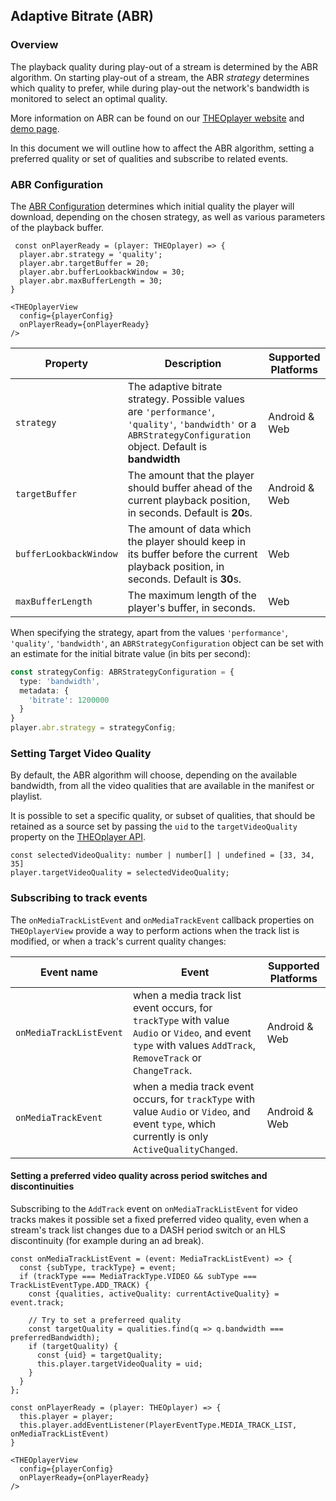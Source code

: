## Adaptive Bitrate (ABR)

### Overview

The playback quality during play-out of a stream is determined by the ABR algorithm.
On starting play-out of a stream, the ABR *strategy* determines which quality to prefer, while during play-out the
network's bandwidth is
monitored to select an optimal quality.

More information on ABR can be found on our
[THEOplayer website](https://www.theoplayer.com/blog/abr-bandwidth-usage)
and [demo page](https://www.theoplayer.com/theoplayer-demo-optimized-video-abr).

In this document we will outline how to affect the ABR algorithm, setting a preferred quality or set of qualities and
subscribe to related events.

### ABR Configuration

The [ABR Configuration](../src/api/abr/ABRConfiguration.ts) determines which initial quality the player will download, depending
on the chosen strategy, as well as various parameters of the playback buffer.

```tsx
 const onPlayerReady = (player: THEOplayer) => {
  player.abr.strategy = 'quality';
  player.abr.targetBuffer = 20;
  player.abr.bufferLookbackWindow = 30;
  player.abr.maxBufferLength = 30;
}

<THEOplayerView
  config={playerConfig}
  onPlayerReady={onPlayerReady}
/>
```

| Property               | Description                                                                                                                                                     | Supported Platforms |
|------------------------|-----------------------------------------------------------------------------------------------------------------------------------------------------------------|---------------------|
| `strategy`             | The adaptive bitrate strategy. Possible values are `'performance'`, `'quality'`, `'bandwidth'` or a `ABRStrategyConfiguration` object. Default is **bandwidth** | Android & Web       |
| `targetBuffer`         | The amount that the player should buffer ahead of the current playback position, in seconds. Default is **20**s.                                                | Android & Web       |
| `bufferLookbackWindow` | The amount of data which the player should keep in its buffer before the current playback position, in seconds. Default is **30**s.                             | Web                 |
| `maxBufferLength`      | The maximum length of the player's buffer, in seconds.                                                                                                          | Web                 |                 |

When specifying the strategy, apart from the values `'performance'`, `'quality'`, `'bandwidth'`,
an `ABRStrategyConfiguration`
object can be set with an estimate for the initial bitrate value (in bits per second):

```typescript
const strategyConfig: ABRStrategyConfiguration = {
  type: 'bandwidth',
  metadata: {
    'bitrate': 1200000
  }
}
player.abr.strategy = strategyConfig;
```

### Setting Target Video Quality

By default, the ABR algorithm will choose, depending on the available bandwidth,
from all the video qualities that are available in the manifest or playlist.

It is possible to set a specific quality, or subset of qualities, that should be retained as
a source set by passing the `uid` to the `targetVideoQuality` property on the [THEOplayer API](../src/api/player/THEOplayer.ts).

```tsx
const selectedVideoQuality: number | number[] | undefined = [33, 34, 35]
player.targetVideoQuality = selectedVideoQuality;
```

### Subscribing to track events

The `onMediaTrackListEvent` and `onMediaTrackEvent` callback properties on `THEOplayerView` provide a way to perform actions
when the track list is modified, or when a track's current quality changes:

| Event name              | Event                                                                                                                                                         | Supported Platforms |
|-------------------------|---------------------------------------------------------------------------------------------------------------------------------------------------------------|---------------------|
| `onMediaTrackListEvent` | when a media track list event occurs, for `trackType` with value `Audio` or `Video`, and event `type` with values `AddTrack`, `RemoveTrack` or `ChangeTrack`. | Android & Web       |
| `onMediaTrackEvent`     | when a media track event occurs, for `trackType` with value `Audio` or `Video`, and event `type`, which currently is only `ActiveQualityChanged`.             | Android & Web       |

#### Setting a preferred video quality across period switches and discontinuities

Subscribing to the `AddTrack` event on `onMediaTrackListEvent` for video tracks makes it possible set a
fixed preferred video quality, even when a stream's track list changes due to a DASH period switch or an
HLS discontinuity (for example during an ad break).

```tsx
const onMediaTrackListEvent = (event: MediaTrackListEvent) => {
  const {subType, trackType} = event;
  if (trackType === MediaTrackType.VIDEO && subType === TrackListEventType.ADD_TRACK) {
    const {qualities, activeQuality: currentActiveQuality} = event.track;

    // Try to set a preferreed quality
    const targetQuality = qualities.find(q => q.bandwidth === preferredBandwidth);
    if (targetQuality) {
      const {uid} = targetQuality;
      this.player.targetVideoQuality = uid;
    }
  }
};

const onPlayerReady = (player: THEOplayer) => {
  this.player = player;
  this.player.addEventListener(PlayerEventType.MEDIA_TRACK_LIST, onMediaTrackListEvent)
}

<THEOplayerView
  config={playerConfig}
  onPlayerReady={onPlayerReady}
/>
```
